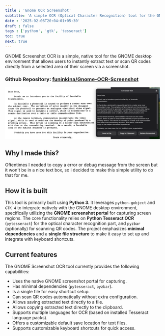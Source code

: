 ```yaml
---
title : 'Gnome OCR Screenshot'
subtitle: 'A simple OCR (Optical Character Recognition) tool for the GNOME desktop environment that allows you to extract text as well as scan QR codes directly automatically from screenshots.'
date : '2025-02-06T20:04:01+05:30'
draft : false
tags : ['python', 'gtk', 'tesseract']
toc: true
next: true
---
```


GNOME Screenshot OCR is a simple, native tool for the GNOME desktop environment that allows users to instantly extract text or scan QR codes directly from a selected area of their screen via a screenshot.

### Github Repository: [funinkina/Gnome-OCR-Screenshot](https://github.com/funinkina/Gnome-OCR-Screenshot)
![Screenshot Demo](https://github.com/funinkina/Gnome-OCR-Screenshot/raw/main/screenshot.png)

## Why I made this?
Oftentimes I needed to copy a error or debug message from the screen but it won't be in a nice text box, so i decided to make this simple utility to do that for me.

## How it is built
This tool is primarily built using **Python 3**. It leverages `python-gobject` and `GTK 4` to integrate natively with the GNOME desktop environment, specifically utilizing the **GNOME screenshot portal** for capturing screen regions. The core functionality relies on **Python Tesseract OCR** (`pytesseract`) for the optical character recognition part, and `pyzbar` (optionally) for scanning QR codes. The project emphasizes **minimal dependencies** and a **single file structure** to make it easy to set up and integrate with keyboard shortcuts.

## Current features
The GNOME Screenshot OCR tool currently provides the following capabilities:
*   Uses the native GNOME screenshot portal for capturing.
*   Has minimal dependencies (`pytesseract`, `pyzbar`).
*   Is a single file for easy shortcut setup.
*   Can scan QR codes automatically without extra configuration.
*   Allows saving extracted text directly to a file.
*   Allows copying extracted text directly to the clipboard.
*   Supports multiple languages for OCR (based on installed Tesseract language packs).
*   Offers a customizable default save location for text files.
*   Supports customizable keyboard shortcuts for quick access.
